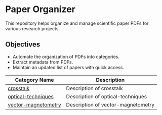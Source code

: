 # Paper Organizer

This repository helps organize and manage scientific paper PDFs for various research projects.

## Objectives

- Automate the organization of PDFs into categories.
- Extract metadata from PDFs.
- Maintain an updated list of papers with quick access.

<!-- CATEGORIES_TABLE_START -->
| Category Name | Description |
|---------------|-------------|
| [crosstalk](crosstalk/) | Description of crosstalk |
| [optical-techniques](optical-techniques/) | Description of optical-techniques |
| [vector-magnetometry](vector-magnetometry/) | Description of vector-magnetometry |

<!-- CATEGORIES_TABLE_END -->